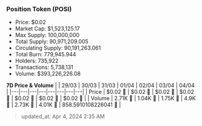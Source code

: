 
  ### Position Token (POSI)
  - Price: $0.02
  - Market Cap: $1,523,125.17
  - Max Supply: 100,000,000
  - Total Supply: 90,971,209.005
  - Circulating Supply: 90,191,263.061
  - Total Burn: 779,945.944
  - Holders: 735,922
  - Transactions: 5,738,131
  - Volume: $393,226,226.08

  **7D Price & Volume**
  | | 29&#x2F;03 | 30&#x2F;03 | 31&#x2F;03 | 01&#x2F;04 | 02&#x2F;04 | 03&#x2F;04 | 04&#x2F;04 |
  |---|---|---|---|---|---|---|---|
  | Price | $0.02 🚀 | $0.02 🔻 | $0.02 🚀 | $0.02 🚀 | $0.02 🔻 | $0.02 🔻 | $0.02 🚀 |
  | Volume | 2.71K 🚀 | 1.04K 🔻 | 1.75K 🚀 | 4.9K 🚀 | 2.73K 🔻 | 4.01K 🚀 | 858.5910108226041 🔻 |

  > updated_at: Apr 4, 2024 2:35 AM
